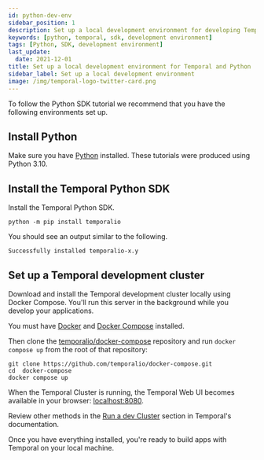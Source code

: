 ```yaml
---
id: python-dev-env
sidebar_position: 1
description: Set up a local development environment for developing Temporal Applications using the Python programming language.
keywords: [python, temporal, sdk, development environment]
tags: [Python, SDK, development environment]
last_update:
  date: 2021-12-01
title: Set up a local development environment for Temporal and Python
sidebar_label: Set up a local development environment
image: /img/temporal-logo-twitter-card.png
---
```


To follow the Python SDK tutorial we recommend that you have the following environments set up.

## Install Python

Make sure you have [Python](https://www.python.org/downloads/) installed. These tutorials were produced using Python 3.10.

## Install the Temporal Python SDK

Install the Temporal Python SDK.

```command
python -m pip install temporalio
```

You should see an output similar to the following.

```output
Successfully installed temporalio-x.y
```

## Set up a Temporal development cluster

Download and install the Temporal development cluster locally using Docker Compose. You'll run this server in the background while you develop your applications.

You must have [Docker](https://docs.docker.com/engine/install) and [Docker Compose](https://docs.docker.com/compose/install) installed.

Then clone the [temporalio/docker-compose](https://github.com/temporalio/docker-compose) repository and run `docker compose up` from the root of that repository:

```command
git clone https://github.com/temporalio/docker-compose.git
cd  docker-compose
docker compose up
```

When the Temporal Cluster is running, the Temporal Web UI becomes available in your browser: [localhost:8080](http://localhost:8080/).

Review other methods in the [Run a dev Cluster](https://docs.temporal.io/application-development/foundations#run-a-development-cluster) section in Temporal's documentation.

Once you have everything installed, you're ready to build apps with Temporal on your local machine.
